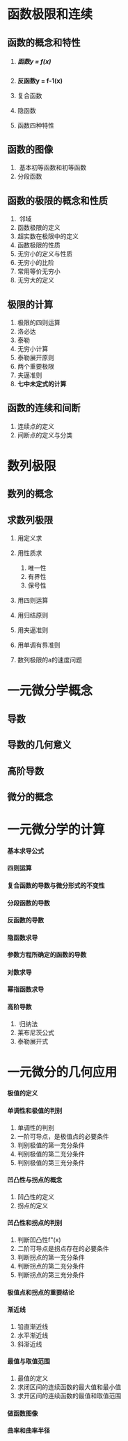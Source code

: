 # 函数极限和连续

## 函数的概念和特性

1. ##### 	函数y = f(x)

2. **反函数y = f-1(x)**

3. 复合函数

4. 隐函数

5. 函数四种特性

## 函数的图像

1. ​	基本初等函数和初等函数
2. 分段函数

## 函数的极限的概念和性质

1. ​	邻域
2. 函数极限的定义
3. 超实数在极限中的定义
4. 函数极限的性质
5. 无穷小的定义与性质
6. 无穷小的比阶
7. 常用等价无穷小
8. 无穷大的定义

## 极限的计算

1. 极限的四则运算
2. 洛必达
3. 泰勒
4. 无穷小计算
5. 泰勒展开原则
6. 两个重要极限
7. 夹逼准则
8. **七中未定式的计算**

## 函数的连续和间断

1. 连续点的定义
2. 间断点的定义与分类

# 数列极限

## 数列的概念

## 求数列极限

1. 用定义求

2. 用性质求

   1. 唯一性
   2. 有界性
   3. 保号性

3. 用四则运算

4. 用归结原则

5. 用夹逼准则

6. 用单调有界准则

7. 数列极限的a的速度问题


# 一元微分学概念

## 导数

## 导数的几何意义

## 高阶导数

## 微分的概念

# 一元微分学的计算

#### 基本求导公式

#### 四则运算

#### 复合函数的导数与微分形式的不变性

#### 分段函数的导数

#### 反函数的导数

#### 隐函数求导

#### 参数方程所确定的函数的导数

#### 对数求导

#### 幂指函数求导

#### 高阶导数

1. ​	归纳法
2. 莱布尼茨公式
3. 泰勒展开式

# 一元微分的几何应用

#### 极值的定义

#### 单调性和极值的判别

1. 单调性的判别
2. 一阶可导点，是极值点的必要条件
3. 判别极值的第一充分条件
4. 判别极值的第二充分条件
5. 判别极值的第三充分条件

#### 凹凸性与拐点的概念

1. 凹凸性的定义
2. 拐点的定义

#### 凹凸性和拐点的判别

1. 判断凹凸性f"(x)
2. 二阶可导点是拐点存在的必要条件
3. 判断拐点的第一充分条件
4. 判断拐点的第二充分条件
5. 判断拐点的第三充分条件

#### 极值点和拐点的重要结论

#### 渐近线

1. 铅直渐近线
2. 水平渐近线
3. 斜渐近线

#### 最值与取值范围

1. 最值的定义
2. 求闭区间的连续函数的最大值和最小值
3. 求开区间的连续函数的最值和取值范围

#### 做函数图像

#### 曲率和曲率半径
